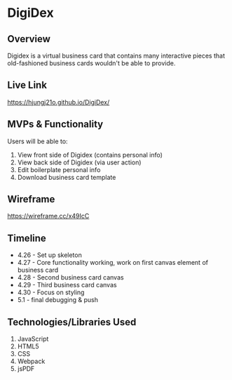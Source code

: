 # DigiDex

## Overview
Digidex is a virtual business card that contains many interactive pieces that old-fashioned business cards wouldn't be able to provide.

## Live Link
https://hjungj21o.github.io/DigiDex/

## MVPs & Functionality
Users will be able to: 
1. View front side of Digidex (contains personal info)
2. View back side of Digidex (via user action)
3. Edit boilerplate personal info
4. Download business card template


## Wireframe
https://wireframe.cc/x49IcC


## Timeline
* 4.26 - Set up skeleton
* 4.27 - Core functionality working, work on first canvas element of business card
* 4.28 - Second business card canvas
* 4.29 - Third business card canvas
* 4.30 - Focus on styling
* 5.1 - final debugging & push

## Technologies/Libraries Used
1. JavaScript
2. HTML5
3. CSS
4. Webpack
5. jsPDF
